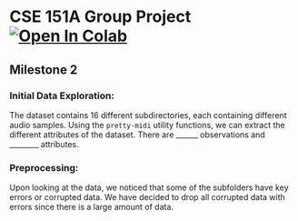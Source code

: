 # CSE 151A Group Project <a target="_blank" href="https://colab.research.google.com/github/brandoluu/CSE_151A_Project/blob/main/CSE151A_Project.ipynb"> <img src="https://colab.research.google.com/assets/colab-badge.svg" alt="Open In Colab"/> </a>

## Milestone 2

### Initial Data Exploration:
The dataset contains 16 different subdirectories, each containing different audio samples. Using the `pretty-midi` utility functions, we can extract the different attributes of the dataset. There are ______ observations and ________ attributes. 

### Preprocessing:
Upon looking at the data, we noticed that some of the subfolders have key errors or corrupted data. We have decided to drop all corrupted data with errors since there is a large amount of data. 
